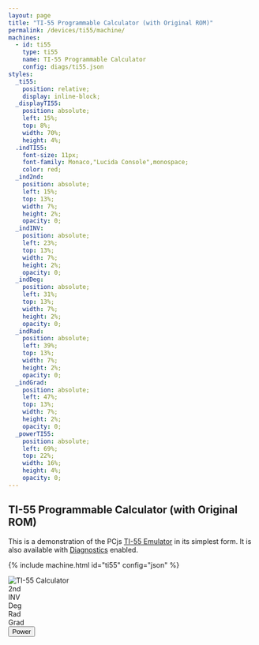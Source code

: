 ```yaml
---
layout: page
title: "TI-55 Programmable Calculator (with Original ROM)"
permalink: /devices/ti55/machine/
machines:
  - id: ti55
    type: ti55
    name: TI-55 Programmable Calculator
    config: diags/ti55.json
styles:
  _ti55:
    position: relative;
    display: inline-block;
  _displayTI55:
    position: absolute;
    left: 15%;
    top: 8%;
    width: 70%;
    height: 4%;
  .indTI55:
    font-size: 11px;
    font-family: Monaco,"Lucida Console",monospace;
    color: red;
  _ind2nd:
    position: absolute;
    left: 15%;
    top: 13%;
    width: 7%;
    height: 2%;
    opacity: 0;
  _indINV:
    position: absolute;
    left: 23%;
    top: 13%;
    width: 7%;
    height: 2%;
    opacity: 0;
  _indDeg:
    position: absolute;
    left: 31%;
    top: 13%;
    width: 7%;
    height: 2%;
    opacity: 0;
  _indRad:
    position: absolute;
    left: 39%;
    top: 13%;
    width: 7%;
    height: 2%;
    opacity: 0;
  _indGrad:
    position: absolute;
    left: 47%;
    top: 13%;
    width: 7%;
    height: 2%;
    opacity: 0;
  _powerTI55:
    position: absolute;
    left: 69%;
    top: 22%;
    width: 16%;
    height: 4%;
    opacity: 0;
---
```


TI-55 Programmable Calculator (with Original ROM)
-------------------------------------------------

This is a demonstration of the PCjs [TI-55 Emulator](../) in its simplest form.  It is also available with
[Diagnostics](diags/) enabled.

{% include machine.html id="ti55" config="json" %}

<div id="ti55">
  <img id="imageTI55" src="/devices/ti55/images/TI-55.png" alt="TI-55 Calculator"/>
  <div id="displayTI55"></div>
  <div id="ind2nd" class="indTI55">2nd</div>
  <div id="indINV" class="indTI55">INV</div>
  <div id="indDeg" class="indTI55">Deg</div>
  <div id="indRad" class="indTI55">Rad</div>
  <div id="indGrad" class="indTI55">Grad</div>
  <button id="powerTI55">Power</button>
</div>
